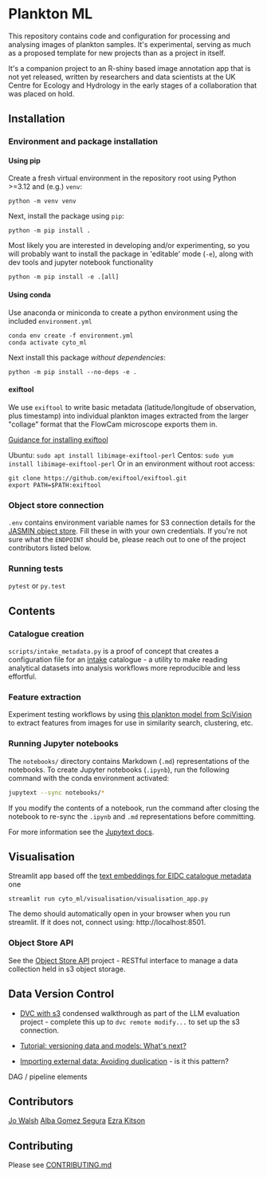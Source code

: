 # Plankton ML

This repository contains code and configuration for processing and analysing images of plankton samples. It's experimental, serving as much as a proposed template for new projects than as a project in itself.

It's a companion project to an R-shiny based image annotation app that is not yet released, written by researchers and data scientists at the UK Centre for Ecology and Hydrology in the early stages of a collaboration that was placed on hold.

## Installation

### Environment and package installation

#### Using pip

Create a fresh virtual environment in the repository root using Python >=3.12 and (e.g.) `venv`: 

```
python -m venv venv
```

Next, install the package using `pip`:

```
python -m pip install .
```

Most likely you are interested in developing and/or experimenting, so you will probably want to install the package in 'editable' mode (`-e`), along with dev tools and jupyter notebook functionality

```
python -m pip install -e .[all]
```

#### Using conda

Use anaconda or miniconda to create a python environment using the included `environment.yml`

```
conda env create -f environment.yml
conda activate cyto_ml
```

Next install this package _without dependencies_:

```
python -m pip install --no-deps -e .
```

#### exiftool

We use `exiftool` to write basic metadata (latitude/longitude of observation, plus timestamp) into individual plankton images extracted from the larger "collage" format that the FlowCam microscope exports them in.

[Guidance for installing exiftool](https://www.geeksforgeeks.org/installing-and-using-exiftool-on-linux/)

Ubuntu: `sudo apt install libimage-exiftool-perl`
Centos: `sudo yum install libimage-exiftool-perl`
Or in an environment without root access:
```
git clone https://github.com/exiftool/exiftool.git
export PATH=$PATH:exiftool
```
 
### Object store connection

`.env` contains environment variable names for S3 connection details for the [JASMIN object store](https://github.com/NERC-CEH/object_store_tutorial/). Fill these in with your own credentials. If you're not sure what the `ENDPOINT` should be, please reach out to one of the project contributors listed below. 


### Running tests

`pytest` or `py.test`

## Contents

### Catalogue creation

`scripts/intake_metadata.py` is a proof of concept that creates a configuration file for an [intake](https://intake.readthedocs.io/en/latest/) catalogue - a utility to make reading analytical datasets into analysis workflows more reproducible and less effortful.

### Feature extraction

Experiment testing workflows by using [this plankton model from SciVision](https://sci.vision/#/model/resnet50-plankton) to extract features from images for use in similarity search, clustering, etc.

### Running Jupyter notebooks

The `notebooks/` directory contains Markdown (`.md`) representations of the notebooks.
To create Jupyter notebooks (`.ipynb`), run the following command with the conda environment activated:

```sh
jupytext --sync notebooks/*
```

If you modify the contents of a notebook, run the command after closing the notebook to re-sync the `.ipynb` and `.md` representations before committing.

For more information see the [Jupytext docs](https://jupytext.readthedocs.io/en/latest/).

## Visualisation

Streamlit app based off the [text embeddings for EIDC catalogue metadata](https://github.com/NERC-CEH/embeddings_app/) one

```
streamlit run cyto_ml/visualisation/visualisation_app.py
```

The demo should automatically open in your browser when you run streamlit. If it does not, connect using: http://localhost:8501.

### Object Store API

See the [Object Store API](https://github.com/NERC-CEH/object_store_api) project - RESTful interface to manage a data collection held in s3 object storage.

## Data Version Control

* [DVC with s3](https://github.com/NERC-CEH/llm-eval/blob/main/dvc.md) condensed walkthrough as part of the LLM evaluation project - complete this up to `dvc remote modify...` to set up the s3 connection.

* [Tutorial: versioning data and models: What's next?](https://dvc.org/doc/use-cases/versioning-data-and-models/tutorial#whats-next) 

* [Importing external data: Avoiding duplication](https://dvc.org/doc/user-guide/data-management/importing-external-data#avoiding-duplication) - is it this pattern?

DAG / pipeline elements 

## Contributors

[Jo Walsh](https://github.com/metazool/)
[Alba Gomez Segura](https://github.com/albags)
[Ezra Kitson](http://github.com/Kzra)

## Contributing

Please see [CONTRIBUTING.md](CONTRIBUTING.md)

